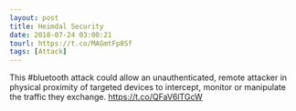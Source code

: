 ```yaml
---
layout: post
title: Heimdal Security
date: 2018-07-24 03:00:21
tourl: https://t.co/MAGmtFp8Sf
tags: [Attack]
---
```

This #bluetooth attack could allow an unauthenticated, remote attacker in physical proximity of targeted devices to intercept, monitor or manipulate the traffic they exchange.
https://t.co/QFaV6lTGcW